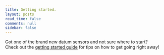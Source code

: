 ```yaml
---
title: Getting started.
layout: posts
read_time: false
comments: null
sidebar: false
---
```


Got one of the brand new datum sensors and not sure where to start?  Check out the [getting started guide][1] for tips on how to get going right away!

[1]: /getting_started
